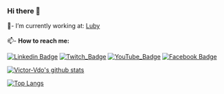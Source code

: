 <!--- [![profile](https://cr-ss-service.azurewebsites.net/api/ScreenShot?widget=summary&username=abel13)]()-->

### Hi there 👋

💼- I’m currently working at: <!-- [![Luby Software do seu Jeito](https://avatars.githubusercontent.com/u/67340356?s=35&v=4)--> [Luby](https://www.luby.com.br/)<br/>
<br/>
📫- <b>How to reach me:</b> <br/>

[![Linkedin Badge](https://img.shields.io/badge/%20-LinkedIn-blue?style=for-the-badge&logo=linkedin)](https://www.linkedin.com/in/victorvdo/)
[![Twitch_Badge](https://img.shields.io/badge/-Instagram-ddd?style=for-the-badge&logo=instagram)](https://www.instagram.com/victor.vdo)
[![YouTube_Badge](https://img.shields.io/badge/-YouTube-red?style=for-the-badge&logo=youtube)](https://www.youtube.com/c/VictorOliveirap)
[![Facebook Badge](https://img.shields.io/badge/%20-Facebook-9cf?style=for-the-badge&logo=facebook)](https://web.facebook.com/victor.vdo/)
<!--- 🌱 I’m currently learning ...
 👯 I’m looking to collaborate on ...
 🤔 I’m looking for help with ...
 💬 Ask me about ...
- 😄 Pronouns: ...
- ⚡ Fun fact: ...-->

[![Victor-Vdo's github stats](https://github-readme-stats.vercel.app/api?username=victor-vdo&show_icons=true&theme=radical)](https://github.com/anuraghazra/github-readme-stats)

 <!--[![stats](https://cr-skills-chart-widget.azurewebsites.net/api/api?username=victorvdo)]()-->
 [![Top Langs](https://github-readme-stats.vercel.app/api/top-langs/?username=victor-vdo&layout=compact&theme=tokyonight)](https://github.com/anuraghazra/github-readme-stats)

